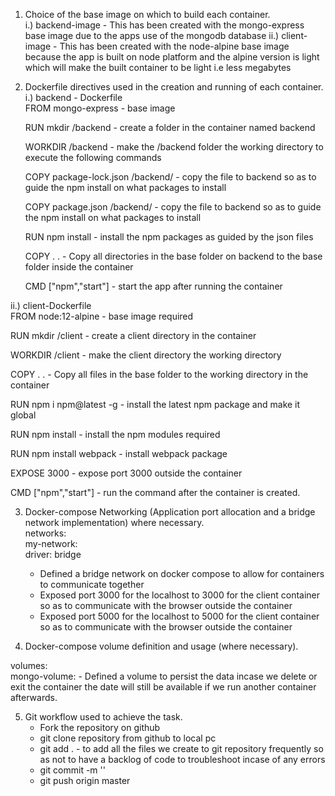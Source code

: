 1. Choice of the base image on which to build each container.  
  i.) backend-image - This has been created with the mongo-express base image due to the apps use of the mongodb database
  ii.) client-image - This has been created with the node-alpine base image because the app is built on node platform and the alpine version is light which will make the built container to be light i.e less megabytes  
    
2. Dockerfile directives used in the creation and running of each container.  
   i.) backend - Dockerfile  
   FROM mongo-express - base image  

   RUN mkdir /backend - create a folder in the container named backend  

   WORKDIR /backend - make the /backend folder the working directory to execute the following commands  

   COPY package-lock.json /backend/ - copy the file to backend so as to guide the npm install on what packages to install  

   COPY package.json /backend/ - copy the file to backend so as to guide the npm install on what packages to install    

   RUN npm install  - install the npm packages as guided by the json files  

   COPY . . - Copy all directories in the base folder on backend to the base folder inside the container  

   CMD ["npm","start"]  - start the app after running the container  

  ii.) client-Dockerfile  
  FROM node:12-alpine - base image required  

  RUN mkdir /client - create a client directory in the container  

  WORKDIR /client - make the client directory the working directory  

  COPY . . - Copy all files in the base folder to the working directory in the container

  RUN npm i npm@latest -g - install the latest npm package and make it global

  RUN npm install - install the npm modules required 

  RUN npm install webpack - install webpack package

  EXPOSE 3000 - expose port 3000 outside the container

  CMD ["npm","start"] - run the command after the container is created.  

3. Docker-compose Networking (Application port allocation and a bridge network implementation) where necessary.  
    networks:  
    my-network:  
    driver: bridge  

   * Defined a bridge network on docker compose to allow for containers to communicate together  
   * Exposed port 3000 for the localhost to 3000 for the client container so as to communicate with the browser outside the container  
   * Exposed port 5000 for the localhost to 5000 for the client container so as to communicate with the browser outside the container  

4. Docker-compose volume definition and usage (where necessary).  

volumes:  
  mongo-volume: - Defined a volume to persist the data incase we delete or exit the container the date will still be available if we run another container afterwards.  

5. Git workflow used to achieve the task.  
   * Fork the repository on github  
   * git clone repository from github to local pc  
   * git add . - to add all the files we create to git repository frequently so as not to have a backlog of code to troubleshoot incase of any errors
   * git commit -m '<explanation>'
   * git push origin master
   

